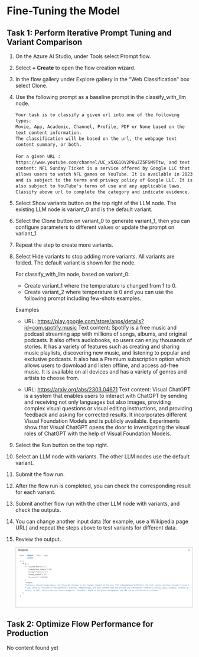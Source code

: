 # Fine-Tuning the Model 

## Task 1: Perform Iterative Prompt Tuning and Variant Comparison 

1. On the Azure AI Studio, under Tools select Prompt flow.
1. Select **+ Create** to open the flow creation wizard.
1. In the flow gallery under Explore gallery in the "Web Classification" box select Clone.
1. Use the following prompt as a baseline prompt in the classify_with_llm node.

   ```
   Your task is to classify a given url into one of the following types:
   Movie, App, Academic, Channel, Profile, PDF or None based on the text content information.
   The classification will be based on the url, the webpage text content summary, or both.

   For a given URL : https://www.youtube.com/channel/UC_x5XG1OV2P6uZZ5FSM9Ttw, and text content: NFL Sunday Ticket is a service offered by Google LLC that allows users to watch NFL games on YouTube. It is available in 2023 and is subject to the terms and privacy policy of Google LLC. It is also subject to YouTube's terms of use and any applicable laws.
   Classify above url to complete the category and indicate evidence.

   ```

1. Select Show variants button on the top right of the LLM node. The existing LLM node is variant_0 and is the default variant.
1. Select the Clone button on variant_0 to generate variant_1, then you can configure parameters to different values or update the prompt on variant_1.
1. Repeat the step to create more variants.
1. Select Hide variants to stop adding more variants. All variants are folded. The default variant is shown for the node.

   For classify_with_llm node, based on variant_0:
      
     - Create variant_1 where the temperature is changed from 1 to 0.
     - Create variant_2 where temperature is 0 and you can use the following prompt including few-shots examples.

    Examples

      - URL: https://play.google.com/store/apps/details?id=com.spotify.music 
Text content: Spotify is a free music and podcast streaming app with millions of songs, albums, and original podcasts. It also offers audiobooks, so users can enjoy thousands of stories. It has a variety of features such as creating and sharing music playlists, discovering new music, and listening to popular and exclusive podcasts. It also has a Premium subscription option which allows users to download and listen offline, and access ad-free music. It is available on all devices and has a variety of genres and artists to choose from. 

     - URL: https://arxiv.org/abs/2303.04671 
Text content: Visual ChatGPT is a system that enables users to interact with ChatGPT by sending and receiving not only languages but also images, providing complex visual questions or visual editing instructions, and providing feedback and asking for corrected results. It incorporates different Visual Foundation Models and is publicly available. Experiments show that Visual ChatGPT opens the door to investigating the visual roles of ChatGPT with the help of Visual Foundation Models.


1. Select the Run button on the top right.
1. Select an LLM node with variants. The other LLM nodes use the default variant.
1. Submit the flow run.
1. After the flow run is completed, you can check the corresponding result for each variant.
1. Submit another flow run with the other LLM node with variants, and check the outputs.
1. You can change another input data (for example, use a Wikipedia page URL) and repeat the steps above to test variants for different data.
1. Review the output.

   ![](./media/image-34.png)
    

## Task 2: Optimize Flow Performance for Production 

No content found yet
